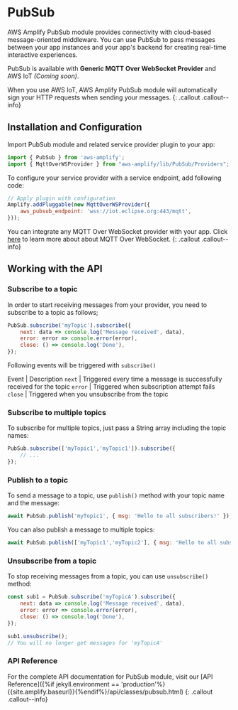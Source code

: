 ---
---
# PubSub

AWS Amplify PubSub module provides connectivity with cloud-based message-oriented middleware. You can use PubSub to pass messages between your app instances and your app's backend for creating real-time interactive experiences.

PubSub is available with **Generic MQTT Over WebSocket Provider** and AWS IoT *(Coming soon)*. 

When you use AWS IoT, AWS Amplify PubSub module will automatically sign your HTTP requests when sending your messages.
{: .callout .callout--info}

## Installation and Configuration

Import PubSub module and related service provider plugin to your app:
```js
import { PubSub } from 'aws-amplify';
import { MqttOverWSProvider } from "aws-amplify/lib/PubSub/Providers";
```

To configure your service provider with a service endpoint, add following code:
```js
// Apply plugin with configuration
Amplify.addPluggable(new MqttOverWSProvider({
    aws_pubsub_endpoint: 'wss://iot.eclipse.org:443/mqtt',
}));
```

You can integrate any MQTT Over WebSocket provider with your app. Click [here](https://docs.aws.amazon.com/iot/latest/developerguide/protocols.html#mqtt-ws) to learn more about about MQTT Over WebSocket.
{: .callout .callout--info}

## Working with the API

### Subscribe to a topic

In order to start receiving messages from your provider, you need to subscribe to a topic as follows;
```js
PubSub.subscribe('myTopic').subscribe({
    next: data => console.log('Message received', data),
    error: error => console.error(error),
    close: () => console.log('Done'),
});
```

Following events will be triggered with `subscribe()`

Event | Description 
`next` | Triggered every time a message is successfully received for the topic
`error` | Triggered when subscription attempt fails 
`close` | Triggered when you unsubscribe from the topic

### Subscribe to multiple topics

To subscribe for multiple topics, just pass a String array including the topic names:
```js
PubSub.subscribe(['myTopic1','myTopic1']).subscribe({
    // ...
});
```

### Publish to a topic

To send a message to a topic, use `publish()` method with your topic name and the message:
```js
await PubSub.publish('myTopic1', { msg: 'Hello to all subscribers!' });
```

You can also publish a message to multiple topics:
```js
await PubSub.publish(['myTopic1','myTopic2'], { msg: 'Hello to all subscribers!' });
```

### Unsubscribe from a topic

To stop receiving messages from a topic, you can use `unsubscribe()` method:
```js
const sub1 = PubSub.subscribe('myTopicA').subscribe({
    next: data => console.log('Message received', data),
    error: error => console.error(error),
    close: () => console.log('Done'),
});

sub1.unsubscribe();
// You will no longer get messages for 'myTopicA'
```

### API Reference

For the complete API documentation for PubSub module, visit our [API Reference]({%if jekyll.environment == 'production'%}{{site.amplify.baseurl}}{%endif%}/api/classes/pubsub.html)
{: .callout .callout--info}
